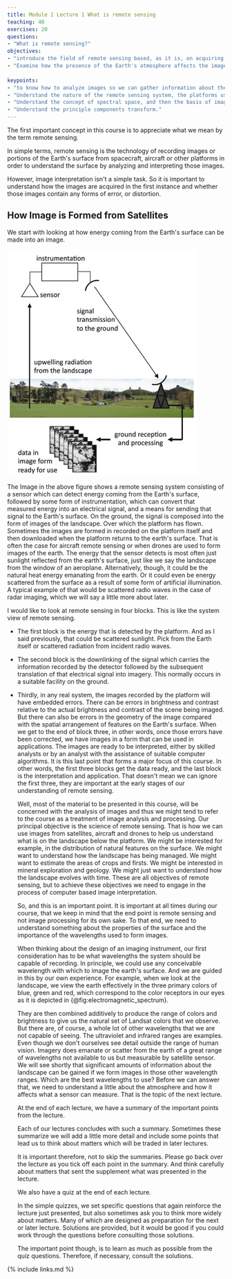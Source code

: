 ```yaml
---
title: Module 1 Lecture 1 What is remote sensing
teaching: 40
exercises: 20
questions:
- "What is remote sensing?"
objectives:
- "introduce the field of remote sensing based, as it is, on acquiring images of the Earth's surface, mostly from space."
- "Examine how the presence of the Earth's atmosphere affects the images recorded."

keypoints:
- "to know how to analyze images so we can gather information about the landscape being imaged."
- "Understand the nature of the remote sensing system, the platforms used for recording images of the Earth's surface, the imaging sensors used on those platforms, the various wavelengths used for imaging, how the atmosphere affects imaging, errors in the images and how they can be corrected"
- "Understand the concept of spectral space, and then the basis of image understanding"
- "Understand the principle components transform."
---
```


The first important concept in this course is to appreciate what we mean by the term remote sensing. 

In simple terms, remote sensing is the technology of recording images or portions of the Earth's surface from spacecraft, aircraft or other platforms in order to understand the surface by analyzing and interpreting those images. 

However, image interpretation isn't a simple task. So it is important to understand how the images are acquired in the first instance and whether those images contain any forms of error, or distortion. 

## How Image is Formed from Satellites

We start with looking at how energy coming from the Earth's surface can be made into an image. 

![Signal flow in a remote sensing system](../fig/remote-sensing-system.JPG)

The Image in the above figure shows a remote sensing system consisting of a sensor which can detect energy coming from the Earth's surface, followed by some form of instrumentation, which can convert that measured energy into an electrical signal, and a means for sending that signal to the Earth's surface. On the ground, the signal is composed into the form of images of the landscape. Over which the platform has flown. Sometimes the images are formed in recorded on the platform itself and then downloaded when the platform returns to the earth's surface. That is often the case for aircraft remote sensing or when drones are used to form images of the earth. The energy that the sensor detects is most often just sunlight reflected from the earth's surface, just like we say the landscape from the window of an aeroplane. Alternatively, though, it could be the natural heat energy emanating from the earth. Or it could even be energy scattered from the surface as a result of some form of artificial illumination. A typical example of that would be scattered radio waves in the case of radar imaging, which we will say a little more about later. 

I would like to look at remote sensing in four blocks. This is like the system view of remote sensing. 

- The first block is the energy that is detected by the platform. And as I said previously, that could be scattered sunlight. Pick from the Earth itself or scattered radiation from incident radio waves. 

- The second block is the downlinking of the signal which carries the information recorded by the detector followed by the subsequent translation of that electrical signal into imagery. This normally occurs in a suitable facility on the ground. 

- Thirdly, in any real system, the images recorded by the platform will have embedded errors. There can be errors in brightness and contrast relative to the actual brightness and contrast of the scene being imaged. But there can also be errors in the geometry of the image compared with the spatial arrangement of features on the Earth's surface. When we get to the end of block three, in other words, once those errors have been corrected, we have images in a form that can be used in applications. The images are ready to be interpreted, either by skilled analysts or by an analyst with the assistance of suitable computer algorithms. It is this last point that forms a major focus of this course. In other words, the first three blocks get the data ready, and the last block is the interpretation and application. That doesn't mean we can ignore the first three, they are important at the early stages of our understanding of remote sensing. 

  Well, most of the material to be presented in this course, will be concerned with the analysis of images and thus we might tend to refer to the course as a treatment of image analysis and processing. Our principal objective is the science of remote sensing. That is how we can use images from satellites, aircraft and drones to help us understand what is on the landscape below the platform. We might be interested for example, in the distribution of natural features on the surface. We might want to understand how the landscape has being managed. We might want to estimate the areas of crops and firsts. We might be interested in mineral exploration and geology. We might just want to understand how the landscape evolves with time. These are all objectives of remote sensing, but to achieve these objectives we need to engage in the process of computer based image interpretation. 

  So, and this is an important point. It is important at all times during our course, that we keep in mind that the end point is remote sensing and not image processing for its own sake. To that end, we need to understand something about the properties of the surface and the importance of the wavelengths used to form images. 

  When thinking about the design of an imaging instrument, our first consideration has to be what wavelengths the system should be capable of recording. In principle, we could use any conceivable wavelength with which to image the earth's surface. And we are guided in this by our own experience. For example, when we look at the landscape, we view the earth effectively in the three primary colors of blue, green and red, which correspond to the color receptors in our eyes as it is depicted in {@fig:electromagnetic_spectrum}.

  They are then combined additively to produce the range of colors and brightness to give us the natural set of Landsat colors that we observe. But there are, of course, a whole lot of other wavelengths that we are not capable of seeing. The ultraviolet and infrared ranges are examples. Even though we don't ourselves see detail outside the range of human vision. Imagery does emanate or scatter from the earth of a great range of wavelengths not available to us but measurable by satellite sensor. We will see shortly that significant amounts of information about the landscape can be gained if we form images in those other wavelength ranges. Which are the best wavelengths to use? Before we can answer that, we need to understand a little about the atmosphere and how it affects what a sensor can measure. That is the topic of the next lecture. 

  At the end of each lecture, we have a summary of the important points from the lecture. 

  Each of our lectures concludes with such a summary. Sometimes these summarize we will add a little more detail and include some points that lead us to think about matters which will be traded in later lectures. 

  It is important therefore, not to skip the summaries. Please go back over the lecture as you tick off each point in the summary. And think carefully about matters that sent the supplement what was presented in the lecture. 

  We also have a quiz at the end of each lecture. 

  In the simple quizzes, we set specific questions that again reinforce the lecture just presented, but also sometimes ask you to think more widely about matters. Many of which are designed as preparation for the next or later lecture. Solutions are provided, but it would be good if you could work through the questions before consulting those solutions. 

  The important point though, is to learn as much as possible from the quiz questions. Therefore, if necessary, consult the solutions.

{% include links.md %}
